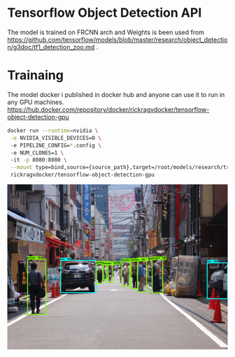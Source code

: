 
# Tensorflow Object Detection API
The model is trained on FRCNN arch and Weights is been used from https://github.com/tensorflow/models/blob/master/research/object_detection/g3doc/tf1_detection_zoo.md .


# Trainaing
The model docker i published in docker hub and anyone can use it to run in any GPU machines. 
https://hub.docker.com/repository/docker/rickragvdocker/tensorflow-object-detection-gpu

```sh
docker run --runtime=nvidia \
 -e NVIDIA_VISIBLE_DEVICES=0 \ 
 -e PIPELINE_CONFIG=*.config \  
 -e NUM_CLONES=1 \  
 -it -p 8080:8080 \
 --mount type=bind,source={source_path},target=/root/models/research/training \
 rickragvdocker/tensorflow-object-detection-gpu 
```
![plot](demo.png)
